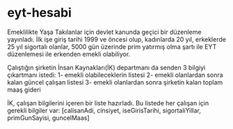 # eyt-hesabi
Emeklilikte Yaşa Takılanlar için devlet kanunda geçici bir düzenleme yayınladı. İlk işe giriş tarihi 1999 ve öncesi olup, kadınlarda 20 yıl, erkeklerde 25 yıl sigortalı olanlar, 5000 gün üzerinde prim yatırmış olma şartı ile EYT düzenlemesi ile erkenden emekli olabiliyor.

Çalıştığın şirketin İnsan Kaynakları(İK) departmanı da senden 3 bilgiyi çıkartmanı istedi: 1- emekli olabileceklerin listesi 2- emekli olanlardan sonra kalan güncel çalışan listesi 3- emekli olanlardan sonra şirketin kalan toplam maaş gideri

İK, çalışan bilgilerini içeren bir liste hazırladı. Bu listede her çalışan için gerekli bilgiler var: [calisanAdi, cinsiyet, iseGirisTarihi, sigortaliYillar, primGunSayisi, guncelMaas]
